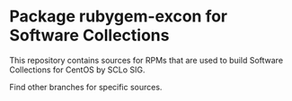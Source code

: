 # Package rubygem-excon for Software Collections

This repository contains sources for RPMs that are used
to build Software Collections for CentOS by SCLo SIG.

Find other branches for specific sources.
